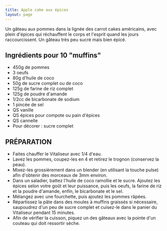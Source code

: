 ```yaml
---
title: Apple cake aux épices
layout: page
---
```


Un gâteau aux pommes dans la lignée des carrot cakes américains, avec plein d'épices qui réchauffent le corps et l'esprit quand les jours raccourcissent. Un gâteau très peu sucré mais bien épicé.

## Ingrédients pour 10 "muffins"

* 450g de pommes
* 3 oeufs
* 80g d'huile de coco
* 50g de sucre complet ou de coco
* 125g de farine de riz complet
* 125g de poudre d'amande
* 1/2cc de bicarbonate de sodium
* 1 pincée de sel
* QS vanille
* QS épices pour compote ou pain d'épices
* QS cannelle
* Pour décorer : sucre complet

## PRÉPARATION

+ Faites chauffer le Vitaliseur avec 1/4 d'eau.
+ Lavez les pommes, coupez-les en 4 et retirez le trognon (conservez la peau).
+ Mixez-les grossièrement dans un blender (en utilisant la touche pulse) afin d'obtenir des morceaux de 3mm environ.
+ Dans un saladier, battez l'huile de coco ramollie et le sucre. Ajoutez les épices selon votre goût et leur puissance, puis les oeufs, la farine de riz et la poudre d'amande, enfin, le bicarbonate et le sel.
+ Mélangez avec une fourchette, puis ajoutez les pommes râpées.
+ Répartissez la pâte dans des moules à muffins graissés si nécessaire, saupoudrez d'un peu de sucre complet et cuisez-le dans le panier du Vitaliseur pendant 15 minutes.
+ Afin de vérifier la cuisson, piquez un des gâteaux avec la pointe d'un couteau qui doit ressortir sèche.
